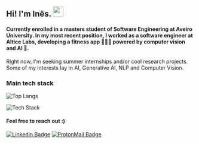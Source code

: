## Hi! I'm Inês.  <img src="https://media.giphy.com/media/hvRJCLFzcasrR4ia7z/giphy.gif" width="28px" height="28px">

<h4>Currently enrolled in a masters student of Software Engineering at Aveiro University. In my most recent position, I worked as a software engineer at Altice Labs, developing a fitness app 🏋🏻‍♀️ powered by computer vision and AI 🤖. </h4> 

Right now, I'm seeking summer internships and/or cool research projects. Some of my interests lay in AI, Generative AI, NLP and Computer Vision. 

### Main tech stack 

![Top Langs](https://github-readme-stats.vercel.app/api/top-langs/?username=icbaptista&layout=compact)

<img src="https://skillicons.dev/icons?i=js,ts,react,html,css,nextjs,nodejs,gql,postgres,git&perline=10" alt="Tech Stack" /> 


<h4> Feel free to reach out :) </h4>

[![Linkedin Badge](https://img.shields.io/badge/LinkedIn-0077B5?style=for-the-badge&logo=linkedin&logoColor=white)](https://www.linkedin.com/in/in%C3%AAs-castro-baptista/)
[![ProtonMail Badge](https://img.shields.io/badge/ProtonMail-8B89CC?style=for-the-badge&logo=protonmail&logoColor=white)](ines-castro-b@proton.me)

